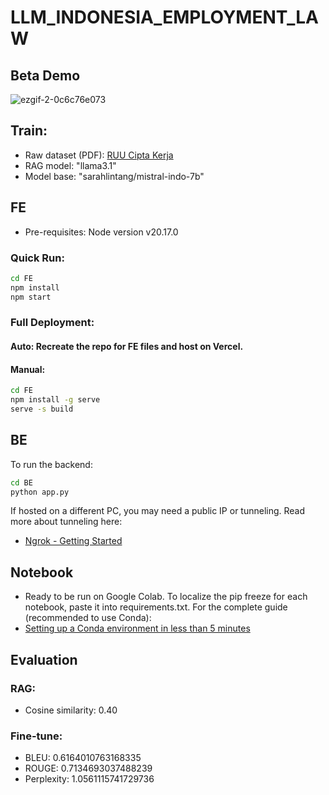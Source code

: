 # LLM_INDONESIA_EMPLOYMENT_LAW

## Beta Demo
![ezgif-2-0c6c76e073](https://github.com/user-attachments/assets/9490d98f-56b2-46ca-9348-a51ae2c20893)

## Train:
- Raw dataset (PDF): [RUU Cipta Kerja](https://ekon.go.id/source/info_sektoral/RUU%20Cipta%20Kerja.pdf)
- RAG model: "llama3.1"
- Model base: "sarahlintang/mistral-indo-7b"

## FE
- Pre-requisites: Node version v20.17.0

### Quick Run:
```bash
cd FE
npm install
npm start
```
### Full Deployment:
#### Auto: Recreate the repo for FE files and host on Vercel.
#### Manual:
```bash
cd FE
npm install -g serve
serve -s build
```
## BE
To run the backend:
```bash
cd BE
python app.py
```
If hosted on a different PC, you may need a public IP or tunneling.
Read more about tunneling here:
- [Ngrok - Getting Started](https://ngrok.com/docs/getting-started/)

## Notebook
- Ready to be run on Google Colab.
To localize the pip freeze for each notebook, paste it into requirements.txt.
For the complete guide (recommended to use Conda):
- [Setting up a Conda environment in less than 5 minutes](https://medium.com/swlh/setting-up-a-conda-environment-in-less-than-5-minutes-e64d8fc338e4)

## Evaluation
### RAG:
- Cosine similarity: 0.40
### Fine-tune:
- BLEU: 0.6164010763168335
- ROUGE: 0.7134693037488239
- Perplexity: 1.0561115741729736
